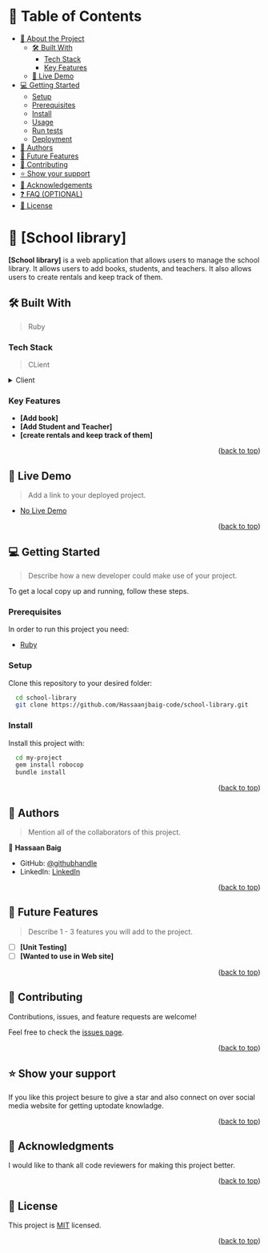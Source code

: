 <a name="readme-top"></a>

# 📗 Table of Contents

- [📖 About the Project](#about-project)
  - [🛠 Built With](#built-with)
    - [Tech Stack](#tech-stack)
    - [Key Features](#key-features)
  - [🚀 Live Demo](#live-demo)
- [💻 Getting Started](#getting-started)
  - [Setup](#setup)
  - [Prerequisites](#prerequisites)
  - [Install](#install)
  - [Usage](#usage)
  - [Run tests](#run-tests)
  - [Deployment](#triangular_flag_on_post-deployment)
- [👥 Authors](#authors)
- [🔭 Future Features](#future-features)
- [🤝 Contributing](#contributing)
- [⭐️ Show your support](#support)
- [🙏 Acknowledgements](#acknowledgements)
- [❓ FAQ (OPTIONAL)](#faq)
- [📝 License](#license)


# 📖 [School library] <a name="about-project"></a>

**[School library]** is a web application that allows users to manage the school library. It allows users to add books, students, and teachers. It also allows users to create rentals and keep track of them.


## 🛠 Built With <a name="built-with"></a>

> Ruby

### Tech Stack <a name="tech-stack"></a>

> CLient

<details>
  <summary>Client</summary>
  <ul>
    <li><a href="https://docs.rubocop.org/">Ruby</a></li>
  </ul>
</details>


### Key Features <a name="key-features"></a>

- **[Add book]**
- **[Add Student and Teacher]**
- **[create rentals and keep track of them]**

<p align="right">(<a href="#readme-top">back to top</a>)</p>


## 🚀 Live Demo <a name="live-demo"></a>

> Add a link to your deployed project.

- [No Live Demo]()

<p align="right">(<a href="#readme-top">back to top</a>)</p>


## 💻 Getting Started <a name="getting-started"></a>

> Describe how a new developer could make use of your project.

To get a local copy up and running, follow these steps.

### Prerequisites

In order to run this project you need:

- [Ruby](https://objects.githubusercontent.com/github-production-release-asset-2e65be/78153411/3f85a8c1-fe4e-4421-b4d1-dfb04c94fee8?X-Amz-Algorithm=AWS4-HMAC-SHA256&X-Amz-Credential=AKIAIWNJYAX4CSVEH53A%2F20230307%2Fus-east-1%2Fs3%2Faws4_request&X-Amz-Date=20230307T064054Z&X-Amz-Expires=300&X-Amz-Signature=597291ac921451ed1ed28cc3a572c95f13636986831545780aacebb5e2d15e0f&X-Amz-SignedHeaders=host&actor_id=80938128&key_id=0&repo_id=78153411&response-content-disposition=attachment%3B%20filename%3Drubyinstaller-devkit-3.2.1-1-x64.exe&response-content-type=application%2Foctet-stream)


### Setup

Clone this repository to your desired folder:


```sh
  cd school-library
  git clone https://github.com/Hassaanjbaig-code/school-library.git
```

### Install

Install this project with:


```sh
  cd my-project
  gem install robocop
  bundle install
```




<p align="right">(<a href="#readme-top">back to top</a>)</p>



## 👥 Authors <a name="authors"></a>

> Mention all of the collaborators of this project.

👤 **Hassaan Baig**

- GitHub: [@githubhandle](https://github.com/Hassaanjbaig-code)
- LinkedIn: [LinkedIn](https://linkedin.com/in/hassaan-jawwad-baig)


<p align="right">(<a href="#readme-top">back to top</a>)</p>


## 🔭 Future Features <a name="future-features"></a>

> Describe 1 - 3 features you will add to the project.

- [ ] **[Unit Testing]**
- [ ] **[Wanted to use in Web site]**

<p align="right">(<a href="#readme-top">back to top</a>)</p>

## 🤝 Contributing <a name="contributing"></a>

Contributions, issues, and feature requests are welcome!

Feel free to check the [issues page](../../issues/).

<p align="right">(<a href="#readme-top">back to top</a>)</p>

<!-- SUPPORT -->

## ⭐️ Show your support <a name="support"></a>

If you like this project besure to give a star and also connect on over social media website for getting uptodate knowladge.

<p align="right">(<a href="#readme-top">back to top</a>)</p>

<!-- ACKNOWLEDGEMENTS -->

## 🙏 Acknowledgments <a name="acknowledgements"></a>

I would like to thank all code reviewers for making this project better.

<p align="right">(<a href="#readme-top">back to top</a>)</p>

<!-- LICENSE -->

## 📝 License <a name="license"></a>

This project is [MIT](./MIT) licensed.

<p align="right">(<a href="#readme-top">back to top</a>)</p>
